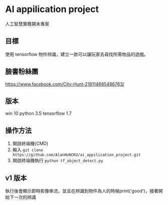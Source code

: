 # AI appilication project
人工智慧實務期末專案
## 目標
使用 tensorflow 物件辨識，建立一款可以讓玩家去尋找所需物品的遊戲。
## 臉書粉絲團
https://www.facebook.com/City-Hunt-219114685486763/
## 版本
win 10
python 3.5
tensorflow 1.7

## 操作方法
1. 開啟終端機(CMD)
2. 輸入 ```git clone https://github.com/AlanHoNCKU/ai_appilication_project.git```
3. 開啟終端機執行 ```python tf_object_detect.py```

## v1 版本
執行後會顯示即時影像串流，並且在辨識到物件為人的時候print('good')，接著開始下一次的辨識
